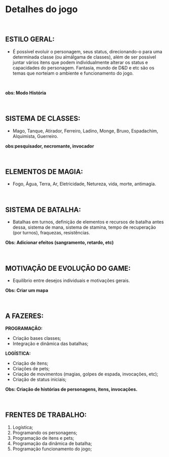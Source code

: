 # **Detalhes do jogo**

&nbsp;
##

## ESTILO GERAL:

* É possível evoluir o personagem, seus status, direcionando-o para uma determinada classe (ou almálgama de classes), além de ser possível juntar vários itens que podem individualmente alterar os status e capacidades do personagem. Fantasia, mundo de D&D e etc são os temas que norteiam o ambiente e funcionamento do jogo. 

&nbsp;


**obs: Modo História**

&nbsp;
##

## SISTEMA DE CLASSES:

* Mago, Tanque, Atirador, Ferreiro, Ladino, Monge, Bruxo, Espadachim, Alquimista, Guerreiro. &nbsp;

**obs:pesquisador, necromante, invocador** 

&nbsp;
##

## ELEMENTOS DE MAGIA:

* Fogo, Água, Terra, Ar, Eletricidade, Netureza, vida, morte, antimagia.

&nbsp;
##

## SISTEMA DE BATALHA:

* Batalhas em turnos, definição de elementos e recursos de batalha antes dessa, sistema de mana, sistema de stamina, tempo de recuperação (por turnos), fraquezas, resistências.

**Obs: Adicionar efeitos (sangramento, retardo, etc)**

&nbsp;
##

## MOTIVAÇÃO DE EVOLUÇÃO DO GAME:

* Equilíbrio entre desejos individuais e motivações gerais.

**Obs: Criar um mapa**

&nbsp;
##

## A FAZERES:

**PROGRAMAÇÃO:**
&nbsp;
* Criação bases classes;
* Integração e dinâmica das batalhas;

**LOGÍSTICA:**
&nbsp;
* Criação de itens;
* Criações de pets;
* Criação de movimentos (magias, golpes de espada, invocações, etc);
* Criação de status iniciais;


**Obs: Criação de histórias de personagens, itens, invocações.**

&nbsp;
##

## FRENTES DE TRABALHO: 

 1. Logística;
 2. Programando os personagens;
 3. Programação de itens e pets;
 4. Programação da dinâmica de batalha;
 5. Programação funcionamento do jogo;
